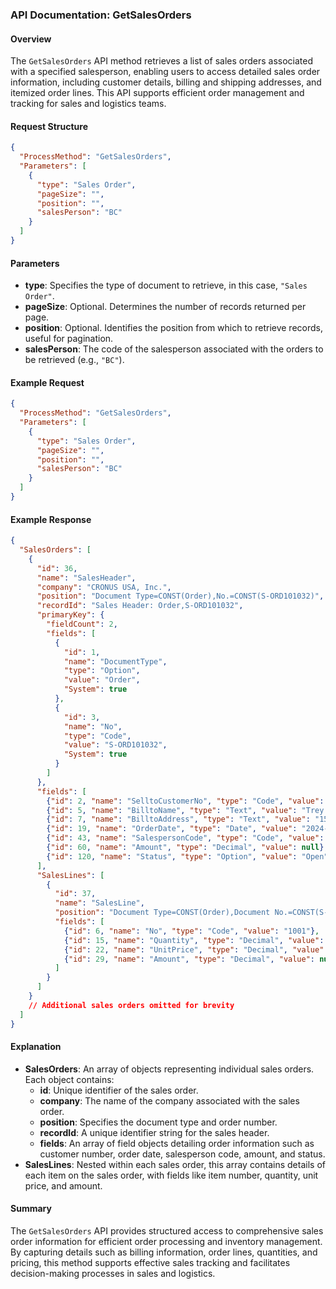 ### API Documentation: GetSalesOrders

#### Overview
The `GetSalesOrders` API method retrieves a list of sales orders associated with a specified salesperson, enabling users to access detailed sales order information, including customer details, billing and shipping addresses, and itemized order lines. This API supports efficient order management and tracking for sales and logistics teams.

#### Request Structure
```json
{
  "ProcessMethod": "GetSalesOrders",
  "Parameters": [
    {
      "type": "Sales Order",
      "pageSize": "",
      "position": "",
      "salesPerson": "BC"
    }
  ]
}
```

#### Parameters
- **type**: Specifies the type of document to retrieve, in this case, `"Sales Order"`.
- **pageSize**: Optional. Determines the number of records returned per page.
- **position**: Optional. Identifies the position from which to retrieve records, useful for pagination.
- **salesPerson**: The code of the salesperson associated with the orders to be retrieved (e.g., `"BC"`).

#### Example Request
```json
{
  "ProcessMethod": "GetSalesOrders",
  "Parameters": [
    {
      "type": "Sales Order",
      "pageSize": "",
      "position": "",
      "salesPerson": "BC"
    }
  ]
}
```

#### Example Response
```json
{
  "SalesOrders": [
    {
      "id": 36,
      "name": "SalesHeader",
      "company": "CRONUS USA, Inc.",
      "position": "Document Type=CONST(Order),No.=CONST(S-ORD101032)",
      "recordId": "Sales Header: Order,S-ORD101032",
      "primaryKey": {
        "fieldCount": 2,
        "fields": [
          {
            "id": 1,
            "name": "DocumentType",
            "type": "Option",
            "value": "Order",
            "System": true
          },
          {
            "id": 3,
            "name": "No",
            "type": "Code",
            "value": "S-ORD101032",
            "System": true
          }
        ]
      },
      "fields": [
        {"id": 2, "name": "SelltoCustomerNo", "type": "Code", "value": "20000"},
        {"id": 5, "name": "BilltoName", "type": "Text", "value": "Trey Research"},
        {"id": 7, "name": "BilltoAddress", "type": "Text", "value": "153 Thomas Drive"},
        {"id": 19, "name": "OrderDate", "type": "Date", "value": "2024-10-28"},
        {"id": 43, "name": "SalespersonCode", "type": "Code", "value": "BC"},
        {"id": 60, "name": "Amount", "type": "Decimal", "value": null},
        {"id": 120, "name": "Status", "type": "Option", "value": "Open"}
      ],
      "SalesLines": [
        {
          "id": 37,
          "name": "SalesLine",
          "position": "Document Type=CONST(Order),Document No.=CONST(S-ORD101032),Line No.=CONST(1000)",
          "fields": [
            {"id": 6, "name": "No", "type": "Code", "value": "1001"},
            {"id": 15, "name": "Quantity", "type": "Decimal", "value": 1.0},
            {"id": 22, "name": "UnitPrice", "type": "Decimal", "value": null},
            {"id": 29, "name": "Amount", "type": "Decimal", "value": null}
          ]
        }
      ]
    }
    // Additional sales orders omitted for brevity
  ]
}
```

#### Explanation
- **SalesOrders**: An array of objects representing individual sales orders. Each object contains:
  - **id**: Unique identifier of the sales order.
  - **company**: The name of the company associated with the sales order.
  - **position**: Specifies the document type and order number.
  - **recordId**: A unique identifier string for the sales header.
  - **fields**: An array of field objects detailing order information such as customer number, order date, salesperson code, amount, and status.
- **SalesLines**: Nested within each sales order, this array contains details of each item on the sales order, with fields like item number, quantity, unit price, and amount.

#### Summary
The `GetSalesOrders` API provides structured access to comprehensive sales order information for efficient order processing and inventory management. By capturing details such as billing information, order lines, quantities, and pricing, this method supports effective sales tracking and facilitates decision-making processes in sales and logistics.